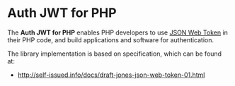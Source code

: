 # Auth JWT for PHP

  The **Auth JWT for PHP** enables PHP developers to use [JSON Web Token](https://tools.ietf.org/html/draft-ietf-oauth-json-web-token-30)
  in their PHP code, and build applications and software for authentication.

  The library implementation is based on specification, which can be found at:  
  * http://self-issued.info/docs/draft-jones-json-web-token-01.html

